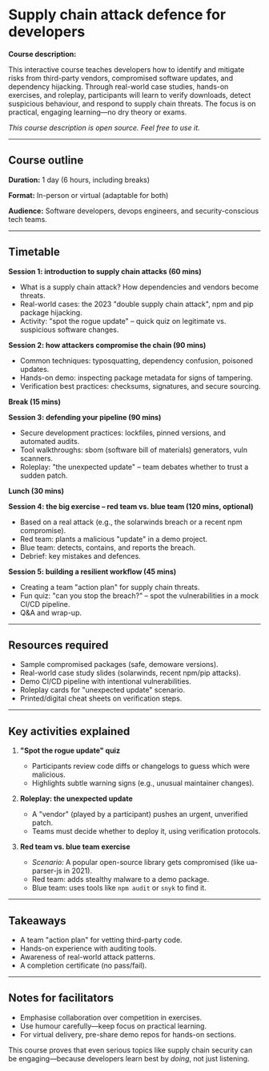 # Supply chain attack defence for developers  

**Course description:** 

This interactive course teaches developers how to identify and mitigate risks from third-party vendors, compromised 
software updates, and dependency hijacking. Through real-world case studies, hands-on exercises, and roleplay, 
participants will learn to verify downloads, detect suspicious behaviour, and respond to supply chain threats. The 
focus is on practical, engaging learning—no dry theory or exams.  

*This course description is open source. Feel free to use it.*  

---  

## Course outline  

**Duration:** 1 day (6 hours, including breaks)  

**Format:** In-person or virtual (adaptable for both)  

**Audience:** Software developers, devops engineers, and security-conscious tech teams.  

---  

## Timetable  

**Session 1: introduction to supply chain attacks (60 mins)**

- What is a supply chain attack? How dependencies and vendors become threats.  
- Real-world cases: the 2023 "double supply chain attack", npm and pip package hijacking.  
- Activity: "spot the rogue update" – quick quiz on legitimate vs. suspicious software changes.  

**Session 2: how attackers compromise the chain (90 mins)**

- Common techniques: typosquatting, dependency confusion, poisoned updates.  
- Hands-on demo: inspecting package metadata for signs of tampering.  
- Verification best practices: checksums, signatures, and secure sourcing.  

**Break (15 mins)**  

**Session 3: defending your pipeline (90 mins)**  
- Secure development practices: lockfiles, pinned versions, and automated audits.  
- Tool walkthroughs: sbom (software bill of materials) generators, vuln scanners.  
- Roleplay: "the unexpected update" – team debates whether to trust a sudden patch.  

**Lunch (30 mins)**  

**Session 4: the big exercise – red team vs. blue team (120 mins, optional)**  
- Based on a real attack (e.g., the solarwinds breach or a recent npm compromise).  
- Red team: plants a malicious "update" in a demo project.  
- Blue team: detects, contains, and reports the breach.  
- Debrief: key mistakes and defences.  

**Session 5: building a resilient workflow (45 mins)**  
- Creating a team "action plan" for supply chain threats.  
- Fun quiz: "can you stop the breach?" – spot the vulnerabilities in a mock CI/CD pipeline.  
- Q&A and wrap-up.

---  

## Resources required  

- Sample compromised packages (safe, demoware versions).  
- Real-world case study slides (solarwinds, recent npm/pip attacks).  
- Demo CI/CD pipeline with intentional vulnerabilities.  
- Roleplay cards for "unexpected update" scenario.  
- Printed/digital cheat sheets on verification steps.  

---  

## Key activities explained  

1. **"Spot the rogue update" quiz**  
   - Participants review code diffs or changelogs to guess which were malicious.  
   - Highlights subtle warning signs (e.g., unusual maintainer changes).  

2. **Roleplay: the unexpected update**  
   - A "vendor" (played by a participant) pushes an urgent, unverified patch.  
   - Teams must decide whether to deploy it, using verification protocols.  

3. **Red team vs. blue team exercise**  
   - *Scenario:* A popular open-source library gets compromised (like ua-parser-js in 2021).  
   - Red team: adds stealthy malware to a demo package.  
   - Blue team: uses tools like `npm audit` or `snyk` to find it.  

---  

## Takeaways  

- A team "action plan" for vetting third-party code.  
- Hands-on experience with auditing tools.  
- Awareness of real-world attack patterns.  
- A completion certificate (no pass/fail).  

---  

## Notes for facilitators  

- Emphasise collaboration over competition in exercises.  
- Use humour carefully—keep focus on practical learning.  
- For virtual delivery, pre-share demo repos for hands-on sections.  

This course proves that even serious topics like supply chain security can be engaging—because developers learn best 
by *doing*, not just listening.
